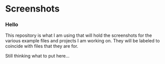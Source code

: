 # Screenshots

### Hello

This repository is what I am using that will hold the screenshots for the various example files and projects I am working on. They will be labeled to coincide with files that they are for. 


Still thinking what to put here...

